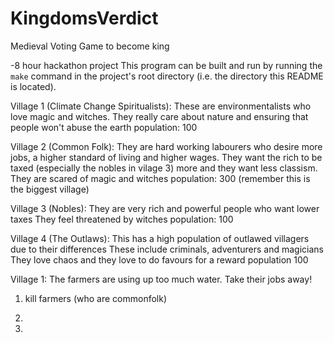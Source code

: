 # KingdomsVerdict
Medieval Voting Game to become king

-8 hour hackathon project
This program can be built and run by running the `make` command in the project's root directory (i.e. the directory this README is located).


Village 1 (Climate Change Spiritualists):
These are environmentalists who love magic and witches.
They really care about nature and ensuring that people won't abuse the earth
population: 100

Village 2 (Common Folk):
They are hard working labourers who desire more jobs, a higher standard of living and higher wages.
They want the rich to be taxed (especially the nobles in vilage 3) more and they want less classism.
They are scared of magic and witches
population: 300 (remember this is the biggest village)

Village 3 (Nobles):
They are very rich and powerful people who want lower taxes
They feel threatened by witches
population: 100

Village 4 (The Outlaws):
This has a high population of outlawed villagers due to their differences
These include criminals, adventurers and magicians
They love chaos and they love to do favours for a reward
population 100


Village 1:
The farmers are using up too much water. Take their jobs away!
1. kill farmers (who are commonfolk)
        
2.

3.


